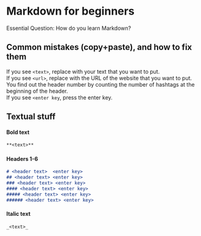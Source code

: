 # Markdown for beginners
Essential Question: How do you learn Markdown?
## Common mistakes (copy+paste), and how to fix them
If you see `<text>`, replace <text> with your text that you want to put.  
If you see `<url>`, replace <url> with the URL of the website that you want to put.
You find out the header number by counting the number of hashtags at the beginning of the header.  
If you see `<enter key`, press the enter key.
## Textual stuff
#### Bold text
```markdown
**<text>**
```
#### Headers 1-6
```markdown
# <header text>  <enter key>
## <header text> <enter key>
### <header text> <enter key>
#### <header text> <enter key>
##### <header text> <enter key>
###### <header text> <enter key>
```
#### Italic text
```markdown
_<text>_
```
